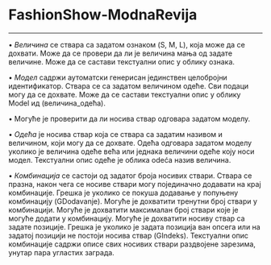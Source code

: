 # FashionShow-ModnaRevija
--------------------------------
• *Величина* се ствара са задатом ознаком (S, M, L), која може да се дохвати. Може да се
провери да ли је величина мања од задате величине. Може да се састави текстуални опис у
облику ознака.

• *Модел* садржи аутоматски генерисан јединствен целобројни идентификатор. Ствара се са
задатом величином одеће. Сви подаци могу да се дохвате. Може да се састави текстуални
опис у облику Model ид (величина_одећа).

• Могуће је проверити да ли носива ствар одговара задатом моделу.

• *Одећа* је носива ствар која се ствара са задатим називом и величином, који могу да се
дохвате. Одећа одговара задатом моделу уколико је величина одеће већа или једнака
величини одеће коју носи модел. Текстуални опис одеће је облика odeća назив величина.

• *Комбинација* се састоји од задатог броја носивих ствари. Ствара се празна, након чега се
носиве ствари могу појединачно додавати на крај комбинације. Грешка је уколико се покуша
додавање у попуњену комбинацију (GDodavanje). Могуће је дохватити тренутни број
ствари у комбинацији. Могуће је дохватити максималан број ствари које је могуће додати у
комбинацију. Могуће је дохватити носиву ствар са задате позиције. Грешка је уколико је
задата позиција ван опсега или на задатој позицији не постоји носива ствар (GIndeks).
Текстуални опис комбинације садржи описе свих носивих ствари раздвојене зарезима,
унутар пара угластих заграда.
